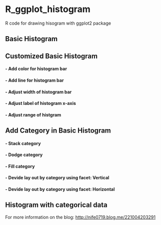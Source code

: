 # R_ggplot_histogram
R code for drawing hisogram with ggplot2 package

## Basic Histogram

## Customized Basic Histogram
#### - Add color for histogram bar
#### - Add line for histogram bar
#### - Adjust width of histogram bar  
#### - Adjust label of histogram x-axis 
#### - Adjust range of histgram 

## Add Category in Basic Histogram
#### - Stack category
#### - Dodge category
#### - Fill category 
#### - Devide lay out by category using facet: Vertical
#### - Devide lay out by category using facet: Horizontal

## Histogram with categorical data

For more information on the blog: http://nife0719.blog.me/221004203291
